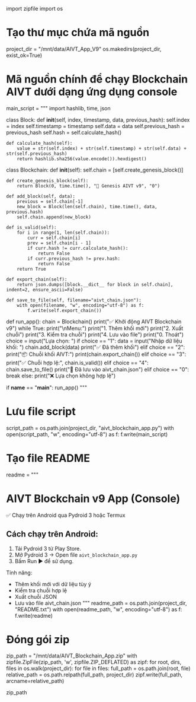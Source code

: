 import zipfile
import os

# Tạo thư mục chứa mã nguồn
project_dir = "/mnt/data/AIVT_App_V9"
os.makedirs(project_dir, exist_ok=True)

# Mã nguồn chính để chạy Blockchain AIVT dưới dạng ứng dụng console
main_script = """
import hashlib, time, json

class Block:
    def __init__(self, index, timestamp, data, previous_hash):
        self.index = index
        self.timestamp = timestamp
        self.data = data
        self.previous_hash = previous_hash
        self.hash = self.calculate_hash()

    def calculate_hash(self):
        value = str(self.index) + str(self.timestamp) + str(self.data) + str(self.previous_hash)
        return hashlib.sha256(value.encode()).hexdigest()

class Blockchain:
    def __init__(self):
        self.chain = [self.create_genesis_block()]

    def create_genesis_block(self):
        return Block(0, time.time(), "🚀 Genesis AIVT v9", "0")

    def add_block(self, data):
        previous = self.chain[-1]
        new_block = Block(len(self.chain), time.time(), data, previous.hash)
        self.chain.append(new_block)

    def is_valid(self):
        for i in range(1, len(self.chain)):
            curr = self.chain[i]
            prev = self.chain[i - 1]
            if curr.hash != curr.calculate_hash():
                return False
            if curr.previous_hash != prev.hash:
                return False
        return True

    def export_chain(self):
        return json.dumps([block.__dict__ for block in self.chain], indent=2, ensure_ascii=False)

    def save_to_file(self, filename="aivt_chain.json"):
        with open(filename, "w", encoding="utf-8") as f:
            f.write(self.export_chain())

def run_app():
    chain = Blockchain()
    print("✅ Khởi động AIVT Blockchain v9")
    while True:
        print("\\nMenu:")
        print("1. Thêm khối mới")
        print("2. Xuất chuỗi")
        print("3. Kiểm tra chuỗi")
        print("4. Lưu vào file")
        print("0. Thoát")
        choice = input("Lựa chọn: ")
        if choice == "1":
            data = input("Nhập dữ liệu khối: ")
            chain.add_block(data)
            print("✅ Đã thêm khối")
        elif choice == "2":
            print("📦 Chuỗi khối AIVT:")
            print(chain.export_chain())
        elif choice == "3":
            print("✅ Chuỗi hợp lệ:", chain.is_valid())
        elif choice == "4":
            chain.save_to_file()
            print("💾 Đã lưu vào aivt_chain.json")
        elif choice == "0":
            break
        else:
            print("❌ Lựa chọn không hợp lệ")

if __name__ == "__main__":
    run_app()
"""

# Lưu file script
script_path = os.path.join(project_dir, "aivt_blockchain_app.py")
with open(script_path, "w", encoding="utf-8") as f:
    f.write(main_script)

# Tạo file README
readme = """
# AIVT Blockchain v9 App (Console)

✅ Chạy trên Android qua Pydroid 3 hoặc Termux

## Cách chạy trên Android:
1. Tải Pydroid 3 từ Play Store.
2. Mở Pydroid 3 -> Open file `aivt_blockchain_app.py`
3. Bấm Run ▶️ để sử dụng.

Tính năng:
- Thêm khối mới với dữ liệu tùy ý
- Kiểm tra chuỗi hợp lệ
- Xuất chuỗi JSON
- Lưu vào file aivt_chain.json
"""
readme_path = os.path.join(project_dir, "README.txt")
with open(readme_path, "w", encoding="utf-8") as f:
    f.write(readme)

# Đóng gói zip
zip_path = "/mnt/data/AIVT_Blockchain_App.zip"
with zipfile.ZipFile(zip_path, 'w', zipfile.ZIP_DEFLATED) as zipf:
    for root, dirs, files in os.walk(project_dir):
        for file in files:
            full_path = os.path.join(root, file)
            relative_path = os.path.relpath(full_path, project_dir)
            zipf.write(full_path, arcname=relative_path)

zip_path